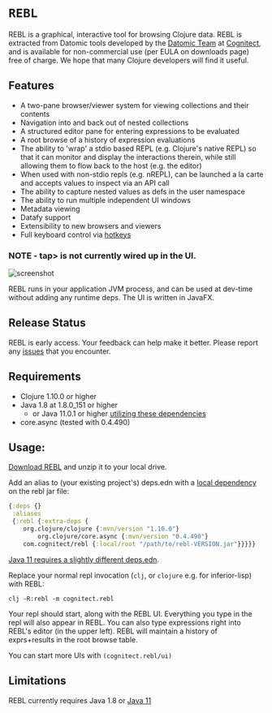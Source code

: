 # `REBL`

REBL is a graphical, interactive tool for browsing Clojure data. REBL is extracted from Datomic tools developed by the [Datomic Team](https://www.datomic.com/) at [Cognitect](https://cognitect.com), and is available for non-commercial use (per EULA on downloads page) free of charge. We hope that many Clojure developers will find it useful. 

## Features

* A two-pane browser/viewer system for viewing collections and their contents
* Navigation into and back out of nested collections
* A structured editor pane for entering expressions to be evaluated
* A root browse of a history of expression evaluations
* The ability to 'wrap' a stdio based REPL (e.g. Clojure's native REPL) so that it can monitor and display the interactions therein, while still allowing them to flow back to the host (e.g. the editor)
* When used with non-stdio repls (e.g. nREPL), can be launched a la carte and accepts values to inspect via an API call
* The ability to capture nested values as defs in the user namespace
* The ability to run multiple independent UI windows
* Metadata viewing
* Datafy support
* Extensibility to new browsers and viewers
* Full keyboard control via [hotkeys](https://github.com/cognitect-labs/REBL-distro/wiki/Hotkeys)

### NOTE - tap> is not currently wired up in the UI.

![screenshot](screenshot.png)

REBL runs in your application JVM process, and can be used at dev-time without adding any runtime deps. The UI is written in JavaFX.

## Release Status

REBL is early access. Your feedback can help make it better. Please report any [issues](https://github.com/cognitect-labs/REBL-distro/issues) that you encounter.

## Requirements

- Clojure 1.10.0 or higher
- Java 1.8 at 1.8.0_151 or higher
  - or Java 11.0.1 or higher [utilizing these dependencies](https://github.com/cognitect-labs/REBL-distro/wiki/Java-11-Usage)
- core.async (tested with 0.4.490)

## Usage:

[Download REBL](http://rebl.cognitect.com/download.html) and unzip it to your local drive.

Add an alias to (your existing project's) deps.edn with a [local dependency](https://clojure.org/guides/deps_and_cli#local_jar) on the rebl jar file:

``` clj
{:deps {}
 :aliases
 {:rebl {:extra-deps {
	org.clojure/clojure {:mvn/version "1.10.0"}
        org.clojure/core.async {:mvn/version "0.4.490"}
	com.cognitect/rebl {:local/root "/path/to/rebl-VERSION.jar"}}}}}
```

[Java 11 requires a slightly different deps.edn](https://github.com/cognitect-labs/REBL-distro/wiki/Java-11-Usage).

Replace your normal repl invocation (`clj`, or `clojure` e.g. for inferior-lisp) with REBL:

`clj -R:rebl -m cognitect.rebl`

Your repl should start, along with the REBL UI. Everything you type in the repl will also appear in REBL. You can also type expressions right into REBL's editor (in the upper left). REBL will maintain a history of exprs+results in the root browse table.

You can start more UIs with `(cognitect.rebl/ui)`

## Limitations

REBL currently requires Java 1.8 or [Java 11](https://github.com/cognitect-labs/REBL-distro/wiki/Java-11-Usage)
